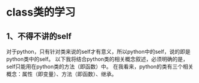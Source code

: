 # class类的学习

## 1、不得不讲的self
对于python，只有针对类来说的self才有意义，所以python中的self，说的即是python类中的self。
以下我将结合python类的相关概念叙述，必须明确的是，self只能用在python类的方法（即函数）中。
在我看来，python的类有三个相关概念：属性（即变量）、方法（即函数）、继承。











